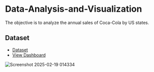 # Data-Analysis-and-Visualization
The objective is to analyze the annual sales of Coca-Cola by US states. 

## Dataset 

- <a href = "https://github.com/Gideono29/Data-Analysis-and-Visualization/blob/main/Power%20BI%20Dataset%20vF.xlsx">Dataset</a>
- <a href = "https://github.com/Gideono29/Data-Analysis-and-Visualization/blob/main/Screenshot%202025-02-19%20014334.png">View Dashboard</a>

![Screenshot 2025-02-19 014334](https://github.com/user-attachments/assets/e40b9896-9157-4c3b-a7a5-c4a3c184ab8c)
